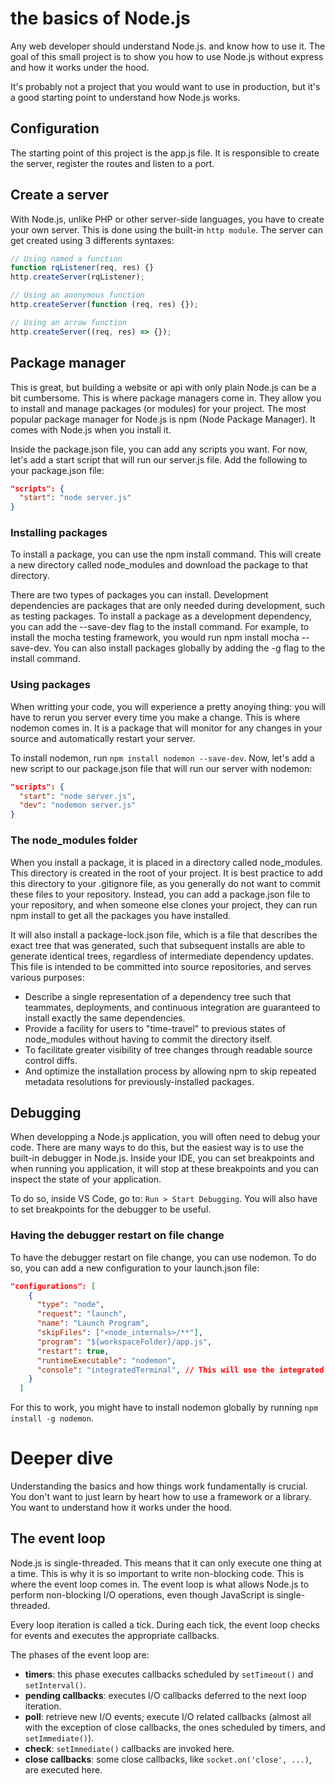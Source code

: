 # the basics of Node.js

Any web developer should understand Node.js. and know how to use it. The goal of this small project is to show you how to use Node.js without express and how it works under the hood.

It's probably not a project that you would want to use in production, but it's a good starting point to understand how Node.js works.

## Configuration

The starting point of this project is the app.js file. It is responsible to create the server, register the routes and listen to a port.

## Create a server

With Node.js, unlike PHP or other server-side languages, you have to create your own server. This is done using the built-in `http module`. The server can get created using 3 differents syntaxes:

```javascript
// Using named a function
function rqListener(req, res) {}
http.createServer(rqListener);

// Using an anonymous function
http.createServer(function (req, res) {});

// Using an arrow function
http.createServer((req, res) => {});
```

## Package manager

This is great, but building a website or api with only plain Node.js can be a bit cumbersome. This is where package managers come in. They allow you to install and manage packages (or modules) for your project. The most popular package manager for Node.js is npm (Node Package Manager). It comes with Node.js when you install it.

Inside the package.json file, you can add any scripts you want. For now, let's add a start script that will run our server.js file. Add the following to your package.json file:

```json
"scripts": {
  "start": "node server.js"
}
```

### Installing packages

To install a package, you can use the npm install command. This will create a new directory called node_modules and download the package to that directory.

There are two types of packages you can install. Development dependencies are packages that are only needed during development, such as testing packages. To install a package as a development dependency, you can add the --save-dev flag to the install command. For example, to install the mocha testing framework, you would run npm install mocha --save-dev. You can also install packages globally by adding the -g flag to the install command.

### Using packages

When writting your code, you will experience a pretty anoying thing: you will have to rerun you server every time you make a change. This is where nodemon comes in. It is a package that will monitor for any changes in your source and automatically restart your server.

To install nodemon, run `npm install nodemon --save-dev`. Now, let's add a new script to our package.json file that will run our server with nodemon:

```json
"scripts": {
  "start": "node server.js",
  "dev": "nodemon server.js"
}
```

### The node_modules folder

When you install a package, it is placed in a directory called node_modules. This directory is created in the root of your project. It is best practice to add this directory to your .gitignore file, as you generally do not want to commit these files to your repository. Instead, you can add a package.json file to your repository, and when someone else clones your project, they can run npm install to get all the packages you have installed.

It will also install a package-lock.json file, which is a file that describes the exact tree that was generated, such that subsequent installs are able to generate identical trees, regardless of intermediate dependency updates. This file is intended to be committed into source repositories, and serves various purposes:

- Describe a single representation of a dependency tree such that teammates, deployments, and continuous integration are guaranteed to install exactly the same dependencies.
- Provide a facility for users to "time-travel" to previous states of node_modules without having to commit the directory itself.
- To facilitate greater visibility of tree changes through readable source control diffs.
- And optimize the installation process by allowing npm to skip repeated metadata resolutions for previously-installed packages.

## Debugging

When developping a Node.js application, you will often need to debug your code. There are many ways to do this, but the easiest way is to use the built-in debugger in Node.js. Inside your IDE, you can set breakpoints and when running you application, it will stop at these breakpoints and you can inspect the state of your application.

To do so, inside VS Code, go to: `Run > Start Debugging`. You will also have to set breakpoints for the debugger to be useful.

### Having the debugger restart on file change

To have the debugger restart on file change, you can use nodemon. To do so, you can add a new configuration to your launch.json file:

```json
"configurations": [
    {
      "type": "node",
      "request": "launch",
      "name": "Launch Program",
      "skipFiles": ["<node_internals>/**"],
      "program": "${workspaceFolder}/app.js",
      "restart": true,
      "runtimeExecutable": "nodemon",
      "console": "integratedTerminal", // This will use the integrated terminal to run the debugger
    }
  ]
```

For this to work, you might have to install nodemon globally by running `npm install -g nodemon`.

# Deeper dive

Understanding the basics and how things work fundamentally is crucial. You don't want to just learn by heart how to use a framework or a library. You want to understand how it works under the hood.

## The event loop

Node.js is single-threaded. This means that it can only execute one thing at a time. This is why it is so important to write non-blocking code. This is where the event loop comes in. The event loop is what allows Node.js to perform non-blocking I/O operations, even though JavaScript is single-threaded.

Every loop iteration is called a tick. During each tick, the event loop checks for events and executes the appropriate callbacks.

The phases of the event loop are:

- **timers**: this phase executes callbacks scheduled by `setTimeout()` and `setInterval()`.
- **pending callbacks**: executes I/O callbacks deferred to the next loop iteration.
- **poll**: retrieve new I/O events; execute I/O related callbacks (almost all with the exception of close callbacks, the ones scheduled by timers, and `setImmediate()`).
- **check**: `setImmediate()` callbacks are invoked here.
- **close callbacks**: some close callbacks, like `socket.on('close', ...)`, are executed here.
